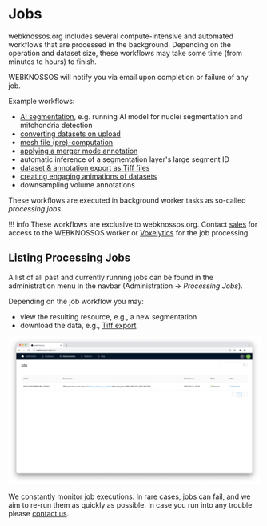 # Jobs

webknossos.org includes several compute-intensive and automated workflows that are processed in the background. Depending on the operation and dataset size, these workflows may take some time (from minutes to hours) to finish. 

WEBKNOSSOS will notify you via email upon completion or failure of any job.

Example workflows:

- [AI segmentation](./ai_segmentation.md), e.g. running AI model for nuclei segmentation and mitchondria detection  
- [converting datasets on upload](../data/upload_ui.md)
- [mesh file (pre)-computation](../meshes/precomputed_meshes.md)
- [applying a merger mode annotation](../proofreading/merger_mode.md)
- automatic inference of a segmentation layer's large segment ID
- [dataset & annotation export as Tiff files](../data/export_ui.md)
- [creating engaging animations of datasets](./animations.md)
- downsampling volume annotations

These workflows are executed in background worker tasks as so-called *processing jobs*. 

!!! info
    These workflows are exclusive to webknossos.org. Contact [sales](mailto:sales@webknossos.org) for access to the WEBKNOSSOS worker or [Voxelytics](https://voxelytics.com) for the job processing.

## Listing Processing Jobs
A list of all past and currently running jobs can be found in the administration menu in the navbar (Administration -> *Processing Jobs*).

Depending on the job workflow you may:

- view the resulting resource, e.g., a new segmentation 
- download the data, e.g., [Tiff export](../data/export_ui.md)

![Overview of the Jobs page](../images/jobs.jpeg)

We constantly monitor job executions. In rare cases, jobs can fail, and we aim to re-run them as quickly as possible. In case you run into any trouble please [contact us](mailto:hello@webknossos.org).
